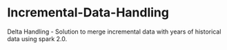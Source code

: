 # Incremental-Data-Handling
Delta Handling - Solution to merge incremental data with years of historical data using spark 2.0. 
